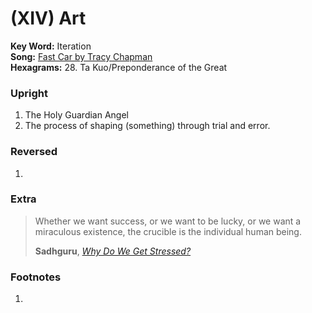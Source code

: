 # (XIV) Art

**Key Word:** Iteration  
**Song:** [Fast Car by Tracy Chapman](https://www.youtube.com/watch?v=AIOAlaACuv4)  
**Hexagrams:** 28. Ta Kuo/Preponderance of the Great



### Upright

1) The Holy Guardian Angel
2) The process of shaping (something) through trial and error.



### Reversed

1) 



### Extra

>Whether we want success, or we want to be lucky, or we want a miraculous existence, the crucible is the individual human being.
>
>**Sadhguru**, [*Why Do We Get Stressed?*](https://www.youtube.com/shorts/eCWTImz6Dis)



### Footnotes

1. 


